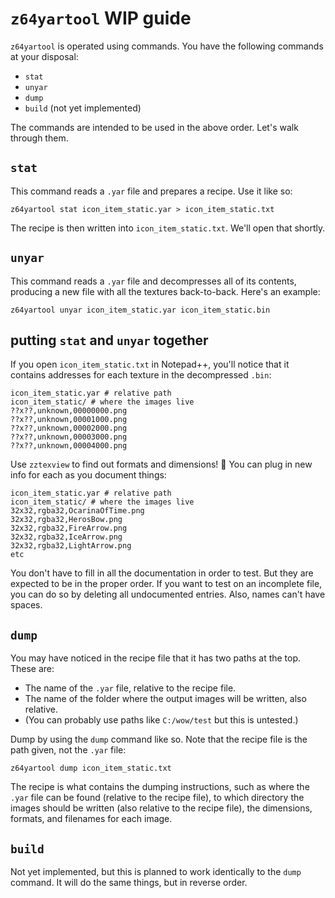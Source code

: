 # `z64yartool` WIP guide
`z64yartool` is operated using commands. You have the following commands at your disposal:
- `stat`
- `unyar`
- `dump`
- `build` (not yet implemented)

The commands are intended to be used in the above order. Let's walk through them.
## `stat`
This command reads a `.yar` file and prepares a recipe. Use it like so:
```
z64yartool stat icon_item_static.yar > icon_item_static.txt
```
The recipe is then written into `icon_item_static.txt`. We'll open that shortly.
## `unyar`
This command reads a `.yar` file and decompresses all of its contents, producing a new file with all the textures back-to-back. Here's an example:
```
z64yartool unyar icon_item_static.yar icon_item_static.bin
```
## putting `stat` and `unyar` together
If you open `icon_item_static.txt` in Notepad++, you'll notice that it contains addresses for each texture in the decompressed `.bin`:
```
icon_item_static.yar # relative path
icon_item_static/ # where the images live
??x??,unknown,00000000.png
??x??,unknown,00001000.png
??x??,unknown,00002000.png
??x??,unknown,00003000.png
??x??,unknown,00004000.png
```
Use `zztexview` to find out formats and dimensions! 🎉 You can plug in new info for each as you document things:
```
icon_item_static.yar # relative path
icon_item_static/ # where the images live
32x32,rgba32,OcarinaOfTime.png
32x32,rgba32,HerosBow.png
32x32,rgba32,FireArrow.png
32x32,rgba32,IceArrow.png
32x32,rgba32,LightArrow.png
etc
```
You don't have to fill in all the documentation in order to test. But they are expected to be in the proper order. If you want to test on an incomplete file, you can do so by deleting all undocumented entries.
Also, names can't have spaces.
## `dump`
You may have noticed in the recipe file that it has two paths at the top. These are:
- The name of the `.yar` file, relative to the recipe file.
- The name of the folder where the output images will be written, also relative.
- (You can probably use paths like `C:/wow/test` but this is untested.)

Dump by using the `dump` command like so. Note that the recipe file is the path given, not the `.yar` file:
```
z64yartool dump icon_item_static.txt
```
The recipe is what contains the dumping instructions, such as where the `.yar` file can be found (relative to the recipe file), to which directory the images should be written (also relative to the recipe file), the dimensions, formats, and filenames for each image.
## `build`
Not yet implemented, but this is planned to work identically to the `dump` command. It will do the same things, but in reverse order.

